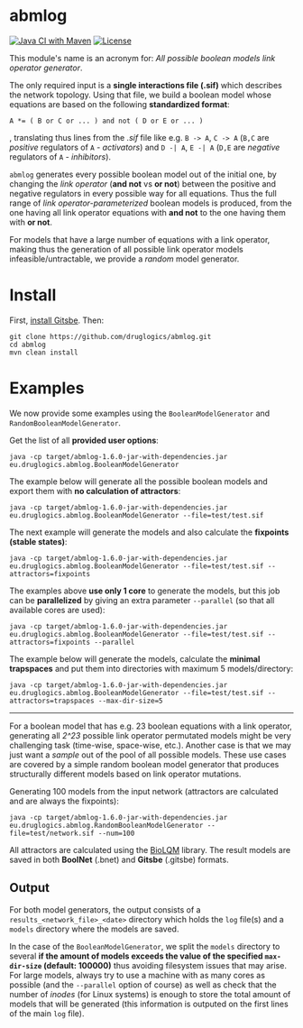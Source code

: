 # abmlog

<!-- badges: start -->
[![Java CI with Maven](https://github.com/druglogics/abmlog/workflows/Java%20CI%20with%20Maven/badge.svg)](https://github.com/druglogics/abmlog/actions)
[![License](https://img.shields.io/github/license/druglogics/abmlog)](https://github.com/druglogics/abmlog/blob/master/LICENSE)
<!-- badges: end -->

This module's name is an acronym for: *All possible boolean models link operator generator*.

The only required input is a **single interactions file (.sif)** which describes the network topology.
Using that file, we build a boolean model whose equations are based on the following **standardized format**:

`A *= ( B or C or ... ) and not ( D or E or ... )`

, translating thus lines from the *.sif* file like e.g. `B -> A`, `C -> A` (`B,C` are *positive* regulators of `A` - *activators*) and `D -| A`, `E -| A` (`D,E` are *negative* regulators of `A` - *inhibitors*).

`abmlog` generates every possible boolean model out of the initial one, by changing the *link operator* (**and not** vs **or not**) between the positive and negative regulators in every possible way for all equations.
Thus the full range of *link operator-parameterized* boolean models is produced, from the one having all link operator equations with **and not** to the one having them with **or not**.

For models that have a large number of equations with a link operator, making thus the generation of all possible link operator models infeasible/untractable, we provide a *random* model generator.

# Install

First, [install Gitsbe](https://druglogics.github.io/druglogics-doc/gitsbe-install.html). 
Then:
```
git clone https://github.com/druglogics/abmlog.git
cd abmlog
mvn clean install
```

# Examples

We now provide some examples using the `BooleanModelGenerator` and `RandomBooleanModelGenerator`.

Get the list of all **provided user options**:
```
java -cp target/abmlog-1.6.0-jar-with-dependencies.jar eu.druglogics.abmlog.BooleanModelGenerator
```

The example below will generate all the possible boolean models and export them with **no calculation of attractors**:
```
java -cp target/abmlog-1.6.0-jar-with-dependencies.jar eu.druglogics.abmlog.BooleanModelGenerator --file=test/test.sif
```

The next example will generate the models and also calculate the **fixpoints (stable states)**:
```
java -cp target/abmlog-1.6.0-jar-with-dependencies.jar eu.druglogics.abmlog.BooleanModelGenerator --file=test/test.sif --attractors=fixpoints
```

The examples above **use only 1 core** to generate the models, but this job can be **parallelized** by giving an extra parameter `--parallel` (so that all available cores are used):
```
java -cp target/abmlog-1.6.0-jar-with-dependencies.jar eu.druglogics.abmlog.BooleanModelGenerator --file=test/test.sif --attractors=fixpoints --parallel
```

The example below will generate the models, calculate the **minimal trapspaces** and put them into directories with maximum 5 models/directory:
```
java -cp target/abmlog-1.6.0-jar-with-dependencies.jar eu.druglogics.abmlog.BooleanModelGenerator --file=test/test.sif --attractors=trapspaces --max-dir-size=5
```

---

For a boolean model that has e.g. 23 boolean equations with a link operator, generating all *2^23* possible link operator permutated models might be very challenging task (time-wise, space-wise, etc.).
Another case is that we may just want a *sample* out of the pool of all possible models.
These use cases are covered by a simple random boolean model generator that produces structurally different models based on link operator mutations.

Generating 100 models from the input network (attractors are calculated and are always the fixpoints):

```
java -cp target/abmlog-1.6.0-jar-with-dependencies.jar eu.druglogics.abmlog.RandomBooleanModelGenerator --file=test/network.sif --num=100
```

All attractors are calculated using the [BioLQM](https://github.com/colomoto/bioLQM) library.
The result models are saved in both **BoolNet** (.bnet) and **Gitsbe** (.gitsbe) formats.

## Output 

For both model generators, the output consists of a `results_<network_file>_<date>` directory which holds the `log` file(s) and a `models` directory where the models are saved.

In the case of the `BooleanModelGenerator`, we split the `models` directory to several **if the amount of models exceeds the value of the specified `max-dir-size` (default: 100000)** thus avoiding filesystem issues that may arise.
For large models, always try to use a machine with as many cores as possible (and the `--parallel` option of course) as well as check that the number of *inodes* (for Linux systems) is enough to store the total amount of models that will be generated (this information is outputed on the first lines of the main `log` file).

